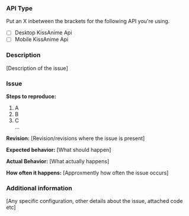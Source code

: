 ### API Type
Put an X inbetween the brackets for the following API you're using.
* [ ] Desktop KissAnime Api
* [ ] Mobile KissAnime Api

### Description
[Description of the issue]

### Issue
**Steps to reproduce:**
1. A
2. B
3. C  
...

**Revision:** [Revision/revisions where the issue is present]

**Expected behavior:** [What should happen]

**Actual Behavior:** [What actually happens]

**How often it happens:** [Approxmently how often the issue occurs]

### Additional information
[Any specific configuration, other details about the issue, attached code etc]
